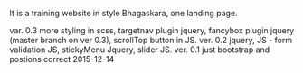 It is a training website in style Bhagaskara, one landing page.

var. 0.3 more styling in scss, targetnav plugin jquery, fancybox plugin jquery (master branch on ver 0.3), scrollTop button in JS.
ver. 0.2 jquery, JS - form validation JS, stickyMenu Jquery, slider JS.
ver. 0.1 just bootstrap and postions correct 2015-12-14
